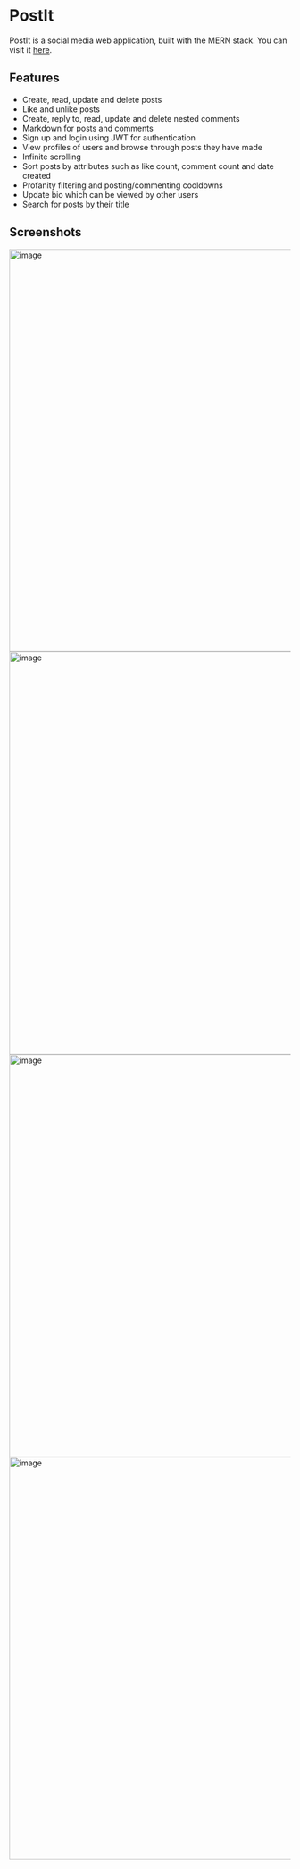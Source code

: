 # PostIt
PostIt is a social media web application, built with the MERN stack. You can visit it [here](https://post-it-heroku.herokuapp.com/).

## Features
- Create, read, update and delete posts
- Like and unlike posts
- Create, reply to, read, update and delete nested comments
- Markdown for posts and comments
- Sign up and login using JWT for authentication
- View profiles of users and browse through posts they have made
- Infinite scrolling 
- Sort posts by attributes such as like count, comment count and date created
- Profanity filtering and posting/commenting cooldowns
- Update bio which can be viewed by other users
- Search for posts by their title

## Screenshots
<img width="720" alt="image" src="https://user-images.githubusercontent.com/76620777/169582952-33a59dcd-041f-4ee4-be6f-bdff5ed52f04.png">
<img width="720" alt="image" src="https://user-images.githubusercontent.com/76620777/169582986-f20e4500-1770-4bb7-9e93-2ce2f239773c.png">
<img width="720" alt="image" src="https://user-images.githubusercontent.com/76620777/169583015-8ab38cd4-0965-4bc3-aa09-aca2ffa144db.png">
<img width="720" alt="image" src="https://user-images.githubusercontent.com/76620777/169583058-4cfda24c-8ff7-48ad-96f2-2bc77db1093a.png">

